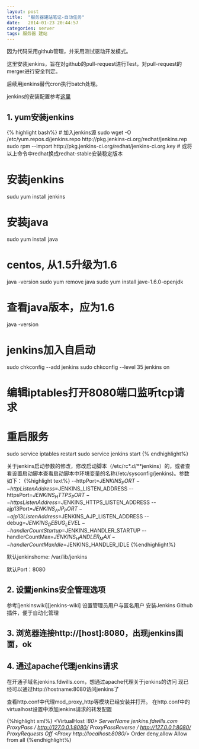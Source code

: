 ```yaml
---
layout: post
title:  "服务器建站笔记-自动任务"
date:   2014-01-23 20:44:57
categories: server
tags: 服务器 建站
---
```

因为代码采用github管理，并采用测试驱动开发模式。

这里安装jenkins，旨在对github的pull-request进行Test，对pull-request的merger进行安全判定。

后续用jenkins替代cron执行batch处理。

jenkins的安装配置参考[这里][jenkins-link]

<h2>1. yum安装jenkins</h2>
{% highlight bash%}
# 加入jenkins源
sudo wget -O /etc/yum.repos.d/jenkins.repo http://pkg.jenkins-ci.org/redhat/jenkins.rep
sudo rpm --import http://pkg.jenkins-ci.org/redhat/jenkins-ci.org.key
# 或将以上命令中redhat换成redhat-stable安装稳定版本
 
# 安装jenkins
sudu yum install jenkins
 
# 安装java
sudo yum install java
 
# centos, 从1.5升级为1.6
java -version
sudo yum remove java
sudo yum install jave-1.6.0-openjdk
 
# 查看java版本，应为1.6
java -version
 
# jenkins加入自启动
sudo chkconfig --add jenkins
sudo chkconfig --level 35 jenkins on
# 编辑iptables打开8080端口监听tcp请求
# 重启服务
sudo service iptables restart
sudo service jenkins start
{% endhighlight%}

关于jenkins启动参数的修改，修改启动脚本（/etc/rc*.d/**jenkins）的，或者查看设置启动脚本查看启动脚本中环境变量的名称(/etc/sysconfig/jenkins)。参数如下：
{%highlight text%}
--httpPort=$JENKINS_PORT
--httpListenAddress=$JENKINS_LISTEN_ADDRESS
--httpsPort=$JENKINS_HTTPS_PORT
--httpsListenAddress=$JENKINS_HTTPS_LISTEN_ADDRESS
--ajp13Port=$JENKINS_AJP_PORT
--ajp13ListenAddress=$JENKINS_AJP_LISTEN_ADDRESS
--debug=$JENKINS_DEBUG_LEVEL
--handlerCountStartup=$JENKINS_HANDLER_STARTUP
--handlerCountMax=$JENKINS_HANDLER_MAX
--handlerCountMaxIdle=$JENKINS_HANDLER_IDLE
{%endhighlight%}

默认jenkinshome: /var/lib/jenkins

默认Port：8080

<h2>2. 设置jenkins安全管理选项</h2>
参考[jenkinswiki][jenkins-wiki]
设置管理员用户与匿名用户
安装Jenkins Github插件，便于自动化管理
<h2>3. 浏览器连接http://[host]:8080，出现jenkins画面，ok</h2>

## 4. 通过apache代理jenkins请求
  在开通子域名jenkins.fdwills.com，想通过apache代理关于jenkins的访问
  现已经可以通过http://hostname:8080访问jenkins了

查看http.conf中代理mod_proxy_http等模块已经安装并打开。
在http.conf中的virtualhost设置中添加jenkins请求的转发配置

{%highlight xml%}
<VirtualHost *:80>
   ServerName jenkins.fdwills.com
   ProxyPass / http://127.0.0.1:8080/
   ProxyPassReverse / http://127.0.0.1:8080/
   ProxyRequests Off
   <Proxy http://localhost:8080/*>
     Order deny,allow
     Allow from all
   </Proxy>
</VirtualHost>
{%endhighlight%}


[jenkins-link]: http://pkg.jenkins-ci.org/redhat/
[jenkins-wiki]: https://wiki.jenkins-ci.org/display/JENKINS/Standard+Security+Setup

